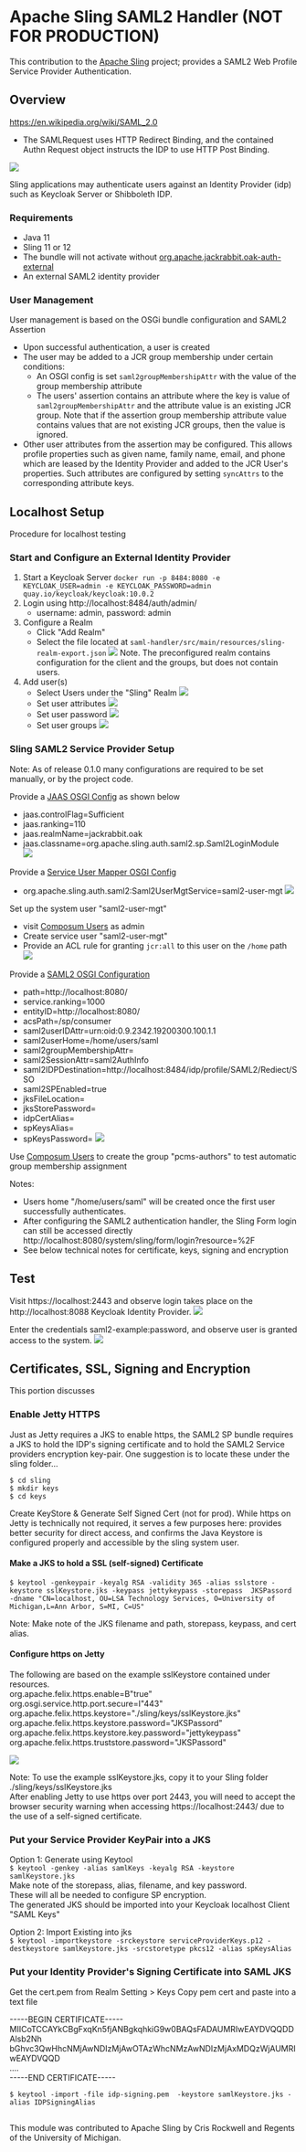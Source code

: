 # Apache Sling SAML2 Handler (NOT FOR PRODUCTION)

This contribution to the [Apache Sling](https://sling.apache.org) project;
 provides a SAML2 Web Profile Service Provider Authentication. 


## Overview
https://en.wikipedia.org/wiki/SAML_2.0

* The SAMLRequest uses HTTP Redirect Binding, and the contained Authn Request object instructs the IDP to use HTTP Post Binding. 

![](src/main/resources/Saml2SP.png)
   
Sling applications may authenticate users against an Identity Provider (idp) 
such as Keycloak Server or Shibboleth IDP.

### Requirements
- Java 11
- Sling 11 or 12
- The bundle will not activate without [org.apache.jackrabbit.oak-auth-external](https://mvnrepository.com/artifact/org.apache.jackrabbit/oak-auth-external)
- An external SAML2 identity provider



### User Management
User management is based on the OSGi bundle configuration and SAML2 Assertion    
  - Upon successful authentication, a user is created
  - The user may be added to a JCR group membership under certain conditions: 
    - An OSGI config is set `saml2groupMembershipAttr` with the value of the group membership attribute
    - The users' assertion contains an attribute where the key is value of `saml2groupMembershipAttr` and the attribute value is an existing JCR group.
   Note that if the assertion group membership attribute value contains values that are not existing JCR groups, then the value is ignored.   
  - Other user attributes from the assertion may be configured. This allows profile properties such as given name, family name, email, and phone which are leased by the Identity Provider and added to the JCR User's properties. Such attributes are configured by setting `syncAttrs` to the corresponding attribute keys.      
   



## Localhost Setup
Procedure for localhost testing

### Start and Configure an External Identity Provider 
1. Start a Keycloak Server 
`docker run -p 8484:8080 -e KEYCLOAK_USER=admin -e KEYCLOAK_PASSWORD=admin quay.io/keycloak/keycloak:10.0.2`
2. Login using http://localhost:8484/auth/admin/ 
   - username: admin, password: admin
3. Configure a Realm   
   - Click "Add Realm" 
   - Select the file located at `saml-handler/src/main/resources/sling-realm-export.json` 
![](src/main/resources/realm-add.png)
Note. The preconfigured realm contains configuration for the client and the groups, but does not contain users.
4. Add user(s)
   - Select Users under the "Sling" Realm
      ![](src/main/resources/user-create.png)   
   - Set user attributes
      ![](src/main/resources/user-set-attribute.png)
   - Set user password
      ![](src/main/resources/user-set-password.png)
   - Set user groups
      ![](src/main/resources/user-add-groups.png)  
   



### Sling SAML2 Service Provider Setup   
Note: As of release 0.1.0 many configurations are required to be set manually, or by the project code.


Provide a [JAAS OSGI Config](http://localhost:8080/system/console/configMgr/org.apache.felix.jaas.Configuration.factory) as shown below
- jaas.controlFlag=Sufficient  
- jaas.ranking=110  
- jaas.realmName=jackrabbit.oak  
- jaas.classname=org.apache.sling.auth.saml2.sp.Saml2LoginModule  
![](src/main/resources/jaasConfiguration.png)

Provide a [Service User Mapper OSGI Config](http://localhost:8080/system/console/configMgr/org.apache.sling.serviceusermapping.impl.ServiceUserMapperImpl.amended)
- org.apache.sling.auth.saml2:Saml2UserMgtService=saml2-user-mgt
![](src/main/resources/serviceUserMapping.png)

Set up the system user "saml2-user-mgt"
- visit [Composum Users](http://localhost:8080/bin/users.html) as admin
- Create service user "saml2-user-mgt"
- Provide an ACL rule for  granting `jcr:all` to this user on the `/home` path 
![](src/main/resources/saml2-user-mgt-acls.png)

   
Provide a [SAML2 OSGI Configuration](http://localhost:8080/system/console/configMgr/org.apache.sling.auth.saml2.impl.SAML2ConfigServiceImpl) 
- path=http://localhost:8080/  
- service.ranking=1000  
- entityID=http://localhost:8080/  
- acsPath=/sp/consumer
- saml2userIDAttr=urn:oid:0.9.2342.19200300.100.1.1
- saml2userHome=/home/users/saml  
- saml2groupMembershipAttr=  
- saml2SessionAttr=saml2AuthInfo  
- saml2IDPDestination=http://localhost:8484/idp/profile/SAML2/Rediect/SSO   
- saml2SPEnabled=true   
- jksFileLocation=   
- jksStorePassword=   
- idpCertAlias=
- spKeysAlias=
- spKeysPassword=
![](src/main/resources/saml2localKeycloak.png)   

Use [Composum Users](http://localhost:8080/bin/users.html) to create the group "pcms-authors" to test automatic group membership assignment

Notes:     
   - Users home "/home/users/saml" will be created once the first user successfully authenticates.    
   - After configuring the SAML2 authentication handler, the Sling Form login can still be accessed directly http://localhost:8080/system/sling/form/login?resource=%2F
   - See below technical notes for certificate, keys, signing and encryption   

## Test   
Visit https://localhost:2443 and observe login takes place on the http://localhost:8088 Keycloak Identity Provider.
![](src/main/resources/userSignInToIDP.png)

Enter the credentials saml2-example:password, and observe user is granted access to the system.
![](src/main/resources/signedInUser.png)




 
## Certificates, SSL, Signing and Encryption  
This portion discusses 

### Enable Jetty HTTPS
Just as Jetty requires a JKS to enable https, the SAML2 SP bundle requires a JKS to hold the IDP's signing certificate and to hold the SAML2 Service providers encryption key-pair. One suggestion is to locate these under the sling folder...
  
 `$ cd sling`   
 `$ mkdir keys`  
 `$ cd keys`
  

Create KeyStore & Generate Self Signed Cert (not for prod). While https on Jetty is technically not required, it serves a few purposes here: provides better security for direct access, and confirms the Java Keystore is configured properly and accessible by the sling system user. 
  
#### Make a JKS to hold a SSL (self-signed) Certificate 
 `$ keytool -genkeypair -keyalg RSA -validity 365 -alias sslstore -keystore sslKeystore.jks -keypass jettykeypass
-storepass  JKSPassord -dname "CN=localhost, OU=LSA Technology Services, O=University of Michigan,L=Ann Arbor, S=MI, C=US"`

Note: Make note of the JKS filename and path, storepass, keypass, and cert alias.  

#### Configure https on Jetty   
The following are based on the example sslKeystore contained under resources.  
org.apache.felix.https.enable=B"true"  
org.osgi.service.http.port.secure=I"443"  
org.apache.felix.https.keystore="./sling/keys/sslKeystore.jks"  
org.apache.felix.https.keystore.password="JKSPassord"  
org.apache.felix.https.keystore.key.password="jettykeypass" 
org.apache.felix.https.truststore.password="JKSPassord"     

![](src/main/resources/jettyHttps.png)

Note: To use the example sslKeystore.jks, copy it to your Sling folder ./sling/keys/sslKeystore.jks  
After enabling Jetty to use https over port 2443, you will need to accept the browser security warning when accessing https://localhost:2443/ due to the use of a self-signed certificate.


     
### Put your Service Provider KeyPair into a JKS 
Option 1: Generate using Keytool  
`$ keytool -genkey -alias samlKeys -keyalg RSA -keystore samlKeystore.jks`  
Make note of the storepass, alias, filename, and key password.  
These will all be needed to configure SP encryption.  
The generated JKS should be imported into your Keycloak localhost Client "SAML Keys"

Option 2: Import Existing into jks  
`$ keytool -importkeystore -srckeystore serviceProviderKeys.p12 -destkeystore samlKeystore.jks
-srcstoretype pkcs12 -alias spKeysAlias`
 
 

### Put your Identity Provider's Signing Certificate into SAML JKS
Get the cert.pem from Realm Setting > Keys
Copy pem cert and paste into a text file

-----BEGIN CERTIFICATE-----   
MIICoTCCAYkCBgFxqKn5fjANBgkqhkiG9w0BAQsFADAUMRIwEAYDVQQDDAlsb2Nh   
bGhvc3QwHhcNMjAwNDIzMjAwOTAzWhcNMzAwNDIzMjAxMDQzWjAUMRIwEAYDVQQD   
....   
-----END CERTIFICATE-----
    
`$ keytool -import -file idp-signing.pem  -keystore samlKeystore.jks -alias IDPSigningAlias`




##
This module was contributed to Apache Sling by Cris Rockwell and Regents of the University of Michigan.
